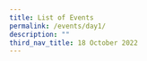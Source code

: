 ```yaml
---
title: List of Events
permalink: /events/day1/
description: ""
third_nav_title: 18 October 2022
---
```

